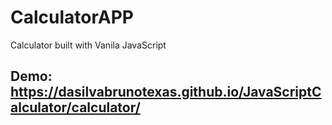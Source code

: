 # CalculatorAPP

Calculator built with Vanila JavaScript


## Demo: https://dasilvabrunotexas.github.io/JavaScriptCalculator/calculator/
